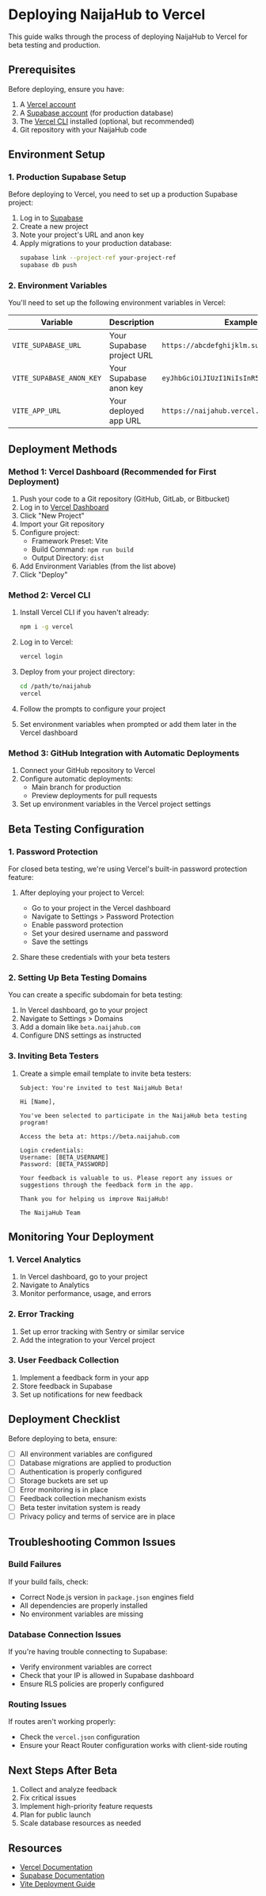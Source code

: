 # Deploying NaijaHub to Vercel

This guide walks through the process of deploying NaijaHub to Vercel for beta testing and production.

## Prerequisites

Before deploying, ensure you have:

1. A [Vercel account](https://vercel.com/signup)
2. A [Supabase account](https://app.supabase.io/) (for production database)
3. The [Vercel CLI](https://vercel.com/cli) installed (optional, but recommended)
4. Git repository with your NaijaHub code

## Environment Setup

### 1. Production Supabase Setup

Before deploying to Vercel, you need to set up a production Supabase project:

1. Log in to [Supabase](https://app.supabase.io/)
2. Create a new project
3. Note your project's URL and anon key
4. Apply migrations to your production database:
   ```bash
   supabase link --project-ref your-project-ref
   supabase db push
   ```

### 2. Environment Variables

You'll need to set up the following environment variables in Vercel:

| Variable | Description | Example |
|----------|-------------|---------|
| `VITE_SUPABASE_URL` | Your Supabase project URL | `https://abcdefghijklm.supabase.co` |
| `VITE_SUPABASE_ANON_KEY` | Your Supabase anon key | `eyJhbGciOiJIUzI1NiIsInR5cCI6IkpXVCJ9...` |
| `VITE_APP_URL` | Your deployed app URL | `https://naijahub.vercel.app` |

## Deployment Methods

### Method 1: Vercel Dashboard (Recommended for First Deployment)

1. Push your code to a Git repository (GitHub, GitLab, or Bitbucket)
2. Log in to [Vercel Dashboard](https://vercel.com/dashboard)
3. Click "New Project"
4. Import your Git repository
5. Configure project:
   - Framework Preset: Vite
   - Build Command: `npm run build`
   - Output Directory: `dist`
6. Add Environment Variables (from the list above)
7. Click "Deploy"

### Method 2: Vercel CLI

1. Install Vercel CLI if you haven't already:
   ```bash
   npm i -g vercel
   ```

2. Log in to Vercel:
   ```bash
   vercel login
   ```

3. Deploy from your project directory:
   ```bash
   cd /path/to/naijahub
   vercel
   ```

4. Follow the prompts to configure your project
5. Set environment variables when prompted or add them later in the Vercel dashboard

### Method 3: GitHub Integration with Automatic Deployments

1. Connect your GitHub repository to Vercel
2. Configure automatic deployments:
   - Main branch for production
   - Preview deployments for pull requests
3. Set up environment variables in the Vercel project settings

## Beta Testing Configuration

### 1. Password Protection

For closed beta testing, we're using Vercel's built-in password protection feature:

1. After deploying your project to Vercel:
   - Go to your project in the Vercel dashboard
   - Navigate to Settings > Password Protection
   - Enable password protection
   - Set your desired username and password
   - Save the settings

2. Share these credentials with your beta testers

### 2. Setting Up Beta Testing Domains

You can create a specific subdomain for beta testing:

1. In Vercel dashboard, go to your project
2. Navigate to Settings > Domains
3. Add a domain like `beta.naijahub.com`
4. Configure DNS settings as instructed

### 3. Inviting Beta Testers

1. Create a simple email template to invite beta testers:
   ```
   Subject: You're invited to test NaijaHub Beta!
   
   Hi [Name],
   
   You've been selected to participate in the NaijaHub beta testing program!
   
   Access the beta at: https://beta.naijahub.com
   
   Login credentials:
   Username: [BETA_USERNAME]
   Password: [BETA_PASSWORD]
   
   Your feedback is valuable to us. Please report any issues or suggestions through the feedback form in the app.
   
   Thank you for helping us improve NaijaHub!
   
   The NaijaHub Team
   ```

## Monitoring Your Deployment

### 1. Vercel Analytics

1. In Vercel dashboard, go to your project
2. Navigate to Analytics
3. Monitor performance, usage, and errors

### 2. Error Tracking

1. Set up error tracking with Sentry or similar service
2. Add the integration to your Vercel project

### 3. User Feedback Collection

1. Implement a feedback form in your app
2. Store feedback in Supabase
3. Set up notifications for new feedback

## Deployment Checklist

Before deploying to beta, ensure:

- [ ] All environment variables are configured
- [ ] Database migrations are applied to production
- [ ] Authentication is properly configured
- [ ] Storage buckets are set up
- [ ] Error monitoring is in place
- [ ] Feedback collection mechanism exists
- [ ] Beta tester invitation system is ready
- [ ] Privacy policy and terms of service are in place

## Troubleshooting Common Issues

### Build Failures

If your build fails, check:
- Correct Node.js version in `package.json` engines field
- All dependencies are properly installed
- No environment variables are missing

### Database Connection Issues

If you're having trouble connecting to Supabase:
- Verify environment variables are correct
- Check that your IP is allowed in Supabase dashboard
- Ensure RLS policies are properly configured

### Routing Issues

If routes aren't working properly:
- Check the `vercel.json` configuration
- Ensure your React Router configuration works with client-side routing

## Next Steps After Beta

1. Collect and analyze feedback
2. Fix critical issues
3. Implement high-priority feature requests
4. Plan for public launch
5. Scale database resources as needed

## Resources

- [Vercel Documentation](https://vercel.com/docs)
- [Supabase Documentation](https://supabase.io/docs)
- [Vite Deployment Guide](https://vitejs.dev/guide/static-deploy.html)

